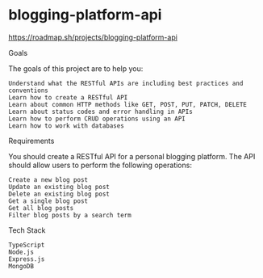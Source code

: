 # blogging-platform-api
https://roadmap.sh/projects/blogging-platform-api

Goals

The goals of this project are to help you:

    Understand what the RESTful APIs are including best practices and conventions
    Learn how to create a RESTful API
    Learn about common HTTP methods like GET, POST, PUT, PATCH, DELETE
    Learn about status codes and error handling in APIs
    Learn how to perform CRUD operations using an API
    Learn how to work with databases

Requirements

You should create a RESTful API for a personal blogging platform. The API should allow users to perform the following operations:

    Create a new blog post
    Update an existing blog post
    Delete an existing blog post
    Get a single blog post
    Get all blog posts
    Filter blog posts by a search term

Tech Stack

    TypeScript
    Node.js
    Express.js
    MongoDB

